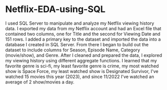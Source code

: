 # Netflix-EDA-using-SQL
I used SQL Server to manipulate and analyze my Netflix viewing history data. I exported my data from my Netflix account and had an Excel file that contained two columns, one for Title and the second for Viewing Date and 151 rows. I added a primary key to the dataset and imported the data into a database I created in SQL Server. From there I began to build out the dataset to include columns for Season, Episode Name, Category (movie/show), and Genre. After I cleaned and prepared the data, I explored my viewing history using different aggregate functions. I learned that my favorite genre is sci-fi, my least favorite genre is crime, my most watched show is Space Force, my least watched show is Designated Survivor, I've watched 15 movies this year (2023), and since 11/2022 I've watched an average of 2 show/movies a day.
